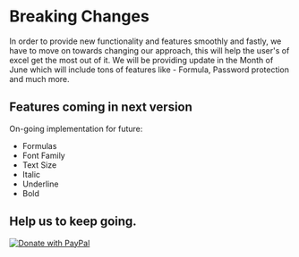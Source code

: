 # Breaking Changes

In order to provide new functionality and features smoothly and fastly, we have to move on towards changing our approach, this will help the user's of excel get the most out of it.
We will be providing update in the Month of June which will include tons of features like - Formula, Password protection and much more.

## Features coming in next version
On-going implementation for future:
- Formulas
- Font Family
- Text Size
- Italic
- Underline
- Bold

## Help us to keep going.

[![Donate with PayPal](https://github.com/kawal7415/excel/blob/master/paypal_png.png)](https://www.paypal.me/kawal7415)
